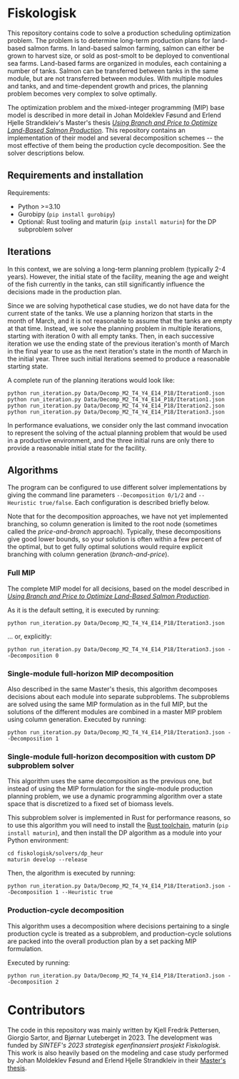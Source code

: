 # Fiskologisk

This repository contains code to solve a production scheduling optimization
problem. The problem is to determine long-term production plans for land-based
salmon farms. In land-based salmon farming, salmon can either be grown to
harvest size, or sold as post-smolt to be deployed to conventional sea farms.
Land-based farms are organized in modules, each containing a number of tanks.
Salmon can be transferred between tanks in the same module, but are not
transferred between modules. With multiple modules and tanks, and and
time-dependent growth and prices, the planning problem becomes very complex to
solve optimally.

The optimization problem and the mixed-integer programming (MIP) base model is
described in more detail in Johan Moldeklev Føsund and Erlend Hjelle
Strandkleiv's Master's thesis
[*Using Branch and Price to Optimize Land-Based Salmon Production*](https://ntnuopen.ntnu.no/ntnu-xmlui/handle/11250/3108221). 
This repository contains an implementation of their model and several
decomposition schemes -- the most effective of them being the production cycle
decomposition. See the solver descriptions below.

## Requirements and installation

Requirements: 
 
  * Python >=3.10
  * Gurobipy (`pip install gurobipy`)
  * Optional: Rust tooling and maturin (`pip install maturin`) for the DP subproblem solver

## Iterations

In this context, we are solving a long-term planning problem (typically 2-4
years). However, the initial state of the facility, meaning the age and weight
of the fish currently in the tanks, can still significantly influence the
decisions made in the production plan.

Since we are solving hypothetical case studies, we do not have data for the
current state of the tanks. We use a planning horizon that starts in the month
of March, and it is not reasonable to assume that the tanks are empty at that
time. Instead, we solve the planning problem in multiple iterations, starting
with iteration 0 with all empty tanks. Then, in each successive iteration we use
the ending state of the previous iteration's month of March in the final year to
use as the next iteration's state in the month of March in the initial year.
Three such initial iterations seemed to produce a reasonable starting state.

A complete run of the planning iterations would look like:

```
python run_iteration.py Data/Decomp_M2_T4_Y4_E14_P18/Iteration0.json
python run_iteration.py Data/Decomp_M2_T4_Y4_E14_P18/Iteration1.json
python run_iteration.py Data/Decomp_M2_T4_Y4_E14_P18/Iteration2.json
python run_iteration.py Data/Decomp_M2_T4_Y4_E14_P18/Iteration3.json
```

In performance evaluations, we consider only the last command invocation to
represent the solving of the actual planning problem that would be used in a
productive environment, and the three initial runs are only there to provide
a reasonable initial state for the facility.

## Algorithms

The program can be configured to use different solver implementations by giving
the command line parameters `--Decomposition 0/1/2` and 
`--Heuristic true/false`. Each configuration is described briefly below.

Note that for the decomposition approaches, we have not yet implemented
branching, so column generation is limited to the root node (sometimes called
the *price-and-branch* approach). Typically, these decompositions give good
lower bounds, so your solution is often within a few percent of the optimal, but
to get fully optimal solutions would require explicit branching with column
 generation (*branch-and-price*).

### Full MIP

The complete MIP model for all decisions, based on the model described in 
[*Using Branch and Price to Optimize Land-Based Salmon Production*](https://ntnuopen.ntnu.no/ntnu-xmlui/handle/11250/3108221).

As it is the default setting, it is executed by running: 

```
python run_iteration.py Data/Decomp_M2_T4_Y4_E14_P18/Iteration3.json
```

... or, explicitly:

```
python run_iteration.py Data/Decomp_M2_T4_Y4_E14_P18/Iteration3.json --Decomposition 0
```

### Single-module full-horizon MIP decomposition

Also described in the same Master's thesis, this algorithm decomposes decisions
about each module into separate subproblems. The subproblems are solved using
the same MIP formulation as in the full MIP, but the solutions of the different
modules are combined in a master MIP problem using column generation. Executed
by running:

```
python run_iteration.py Data/Decomp_M2_T4_Y4_E14_P18/Iteration3.json --Decomposition 1
```

### Single-module full-horizon decomposition with custom DP subproblem solver

This algorithm uses the same decomposition as the previous one, but instead of
using the MIP formulation for the single-module production planning problem, we
use a dynamic programming algorithm over a state space that is discretized to a
fixed set of biomass levels.

This subproblem solver is implemented in Rust for performance reasons, so to
use this algorithm you will need to install the 
[Rust toolchain](https://rustup.rs/), maturin (`pip install maturin`), and then
install the DP algorithm as a module into your Python environment:

```
cd fiskologisk/solvers/dp_heur
maturin develop --release
```

Then, the algorithm is executed by running:

```
python run_iteration.py Data/Decomp_M2_T4_Y4_E14_P18/Iteration3.json --Decomposition 1 --Heuristic true
```

### Production-cycle decomposition

This algorithm uses a decomposition where decisions pertaining to a single
production cycle is treated as a subproblem, and production-cycle solutions
are packed into the overall production plan by a set packing MIP formulation.

Executed by running:

```
python run_iteration.py Data/Decomp_M2_T4_Y4_E14_P18/Iteration3.json --Decomposition 2
```


# Contributors

The code in this repository was mainly written by Kjell Fredrik Pettersen,
Giorgio Sartor, and Bjørnar Luteberget in 2023. The development was funded by
*SINTEF's 2023 strategisk egenfinansiert prosjekt Fiskologisk*. This work is
also heavily based on the modeling and case study performed by Johan Moldeklev
Føsund and Erlend Hjelle Strandkleiv in their 
[Master's thesis](https://ntnuopen.ntnu.no/ntnu-xmlui/handle/11250/3108221).